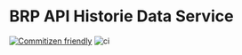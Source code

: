 # BRP API Historie Data Service
[![Commitizen friendly](https://img.shields.io/badge/commitizen-friendly-brightgreen.svg)](http://commitizen.github.io/cz-cli/)
![ci](https://img.shields.io/github/actions/workflow/status/BRP-API/historie-data-service/ci.yml)
